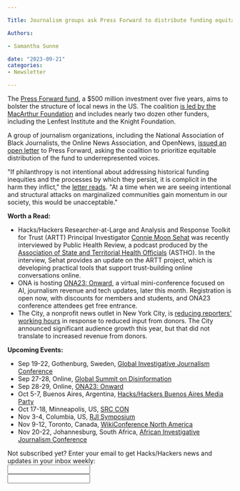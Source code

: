 ```yaml
---

Title: Journalism groups ask Press Forward to distribute funding equitably

Authors: 

- Samantha Sunne

date: "2023-09-21" 
categories: 
- Newsletter 

---
```


The [Press Forward fund](https://www.pressforward.news/), a $500 million investment over five years, aims to bolster the structure of local news in the US. The coalition [is led by the MacArthur Foundation](https://www.niemanlab.org/2023/09/can-500-million-over-five-years-revitalize-local-news-22-funders-team-up-to-try/) and includes nearly two dozen other funders, including the Lenfest Institute and the Knight Foundation.

A group of journalism organizations, including the National Association of Black Journalists, the Online News Association, and OpenNews, [issued an open letter](https://mije.org/news/2023/09/19/press-forward-open-letter-equity-funding.html) to Press Forward, asking the coalition to prioritize equitable distribution of the fund to underrepresented voices.

"If philanthropy is not intentional about addressing historical funding inequities and the processes by which they persist, it is complicit in the harm they inflict," the [letter reads](https://mije.org/news/2023/09/19/press-forward-open-letter-equity-funding.html). "At a time when we are seeing intentional and structural attacks on marginalized communities gain momentum in our society, this would be unacceptable."

**Worth a Read:**



* Hacks/Hackers Researcher-at-Large and Analysis and Response Toolkit for Trust (ARTT) Principal Investigator [Connie Moon Sehat](https://www.linkedin.com/in/ACoAAA2mfAAB0sIsGcnwBl0LGIvGi-HsNgR8uBQ) was recently interviewed by Public Health Review, a podcast produced by the [Association of State and Territorial Health Officials](https://www.linkedin.com/company/association-of-state-and-territorial-health-officials/) (ASTHO). In the interview, Sehat provides an update on the ARTT project, which is developing practical tools that support trust-building online conversations online.
* ONA is hosting [ONA23: Onward](https://ona23.journalists.org/onward/), a virtual mini-conference focused on AI, journalism revenue and tech updates, later this month. Registration is open now, with discounts for members and students, and ONA23 conference attendees get free entrance.
* The City, a nonprofit news outlet in New York City, is [reducing reporters' working hours](https://www.semafor.com/article/09/20/2023/journalists-forced-to-take-pay-cuts-at-nonprofit-new-york-newsroom-the-city) in response to reduced input from donors. The City announced significant audience growth this year, but that did not translate to increased revenue from donors. 

**Upcoming Events:**



* Sep 19-22, Gothenburg, Sweden, [Global Investigative Journalism Conference](https://gijc2023.org/)
* Sep 27-28, Online, [Global Summit on Disinformation](https://cumbredesinformacion.com/)
* Sep 28-29, Online, [ONA23: Onward](https://journalists.org/event/ona23-onward/)
* Oct 5-7, Buenos Aires, Argentina, [Hacks/Hackers Buenos Aires Media Party](https://mediaparty.org/)
* Oct 17-18, Minneapolis, US, [SRC CON](https://2023.srccon.org/)
* Nov 3-4, Columbia, US, [RJI Symposium](https://rji.submittable.com/submit/254162/rji-symposium-in-service-to-our-communities)
* Nov 9-12, Toronto, Canada, [WikiConference North America](https://wikiconference.org/wiki/2023/Main_Page)
* Nov 20-22, Johannesburg, South Africa, [African Investigative Journalism Conference](https://aijc.africa/)

<div id="mc_embed_signup"><form id="mc-embedded-subscribe-form" class="validate" action="//hackshackers.us1.list-manage.com/subscribe/post?u=c56f2e53d5ed6ef87f8aaa75c&amp;id=fb2bc6f10b" method="post" name="mc-embedded-subscribe-form" novalidate="" target="_blank">

<div id="mc_embed_signup_scroll">

<div class="mc-field-group"><label for="mce-EMAIL">Not subscribed yet? Enter your email to get Hacks/Hackers news and updates in your inbox weekly:  </label></div>

<div class="mc-field-group"><input id="mce-EMAIL" class="required email" name="EMAIL" type="email" value="" /></div>

<!-- real people should not fill this in and expect good things - do not remove this or risk form bot signups-->

<div style="position: absolute; left: -5000px;"><input tabindex="-1" name="b_c56f2e53d5ed6ef87f8aaa75c_fb2bc6f10b" type="text" value="" /></div>

<div class="clear"><input id="mc-embedded-subscribe" class="button" name="subscribe" typ
